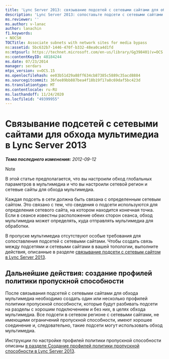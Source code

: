 ```yaml
---
title: 'Lync Server 2013: связывание подсетей с сетевыми сайтами для обхода мультимедиа'
description: 'Lync Server 2013: сопоставьте подсети с сетевыми сайтами для обхода мультимедиа.'
ms.reviewer: ''
ms.author: v-lanac
author: lanachin
f1.keywords:
- NOCSH
TOCTitle: Associate subnets with network sites for media bypass
ms:assetid: 5bc632b7-1446-470f-b332-48ea0ca4d1fd
ms:mtpsurl: https://technet.microsoft.com/en-us/library/Gg398401(v=OCS.15)
ms:contentKeyID: 48184244
ms.date: 07/23/2014
manager: serdars
mtps_version: v=OCS.15
ms.openlocfilehash: ee03b51d29a88ff634cb87385c5889c35acd8884
ms.sourcegitcommit: 36fee89bb887bea4f18b19f17a8c69daf5bc423d
ms.translationtype: MT
ms.contentlocale: ru-RU
ms.lasthandoff: 11/24/2020
ms.locfileid: "49399955"
---
```

# <a name="associate-subnets-with-network-sites-for-media-bypass-in-lync-server-2013"></a>Связывание подсетей с сетевыми сайтами для обхода мультимедиа в Lync Server 2013

<div data-xmlns="http://www.w3.org/1999/xhtml">

<div class="topic" data-xmlns="http://www.w3.org/1999/xhtml" data-msxsl="urn:schemas-microsoft-com:xslt" data-cs="https://msdn.microsoft.com/">

<div data-asp="https://msdn2.microsoft.com/asp">



</div>

<div id="mainSection">

<div id="mainBody">

<span> </span>

_**Тема последнего изменения:** 2012-09-12_

<div>


> [!NOTE]  
> В этой статье предполагается, что вы настроили обход глобальных параметров в мультимедиа и что вы настроили сетевой регион и сетевые сайты для обхода мультимедиа.



</div>

Каждая подсеть в сети должна быть связана с определенным сетевым сайтом. Это связано с тем, что сведения о подсети используются для определения сетевого сайта, на котором находится конечная точка. Если в сеансе известны расположение обеих сторон сеанса, обход мультимедиа может определять, куда отправлять мультимедиа для обработки.

В пропуске мультимедиа отсутствуют особые требования для сопоставления подсетей с сетевыми сайтами. Чтобы создать связь между подсетями и сетевыми сайтами в вашей топологии, выполните действия, описанные в разделе [связывание подсети с сетевым сайтом в Lync Server 2013](lync-server-2013-associate-a-subnet-with-a-network-site.md).

<div>

## <a name="next-steps-create-bandwidth-policy-profiles"></a>Дальнейшие действия: создание профилей политики пропускной способности

После связывания подсетей с сетевыми сайтами для обхода мультимедиа необходимо создать один или несколько профилей политики пропускной способности, которые будут разбивать подсети на разделы с хорошим подключением и без них, в целях обхода мультимедиа. Все подсети в сетевом регионе с сетевыми сайтами, не имеющими ограничений пропускной способности, имеют хорошее соединение и, следовательно, такие подсети могут использовать обход мультимедиа.

Инструкции по настройке профилей политики пропускной способности описаны [в разделе Создание профилей политики пропускной способности в Lync Server 2013](lync-server-2013-create-bandwidth-policy-profiles.md).

</div>

</div>

<span> </span>

</div>

</div>

</div>

